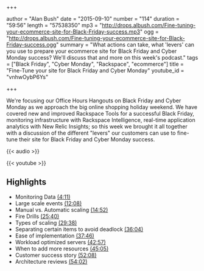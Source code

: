 +++

author = "Alan Bush"
date = "2015-09-10"
number = "114"
duration = "59:56"
length = "57538350"
mp3 = "http://drops.albush.com/Fine-tuning-your-ecommerce-site-for-Black-Friday-success.mp3"
ogg = "http://drops.albush.com/Fine-tuning-your-ecommerce-site-for-Black-Friday-success.ogg"
summary = "What actions can take, what 'levers' can you use to prepare your ecommerce site for Black Friday and Cyber Monday success? We'll discuss that and more on this week's podcast."
tags = ["Black Friday", "Cyber Monday", "Rackspace", "ecommerce"]
title = "Fine-Tune your site for Black Friday and Cyber Monday"
youtube_id = "vnhwOybP6Ys"

+++

We're focusing our Office Hours Hangouts on Black Friday and Cyber Monday as we approach the big online shopping holiday weekend. We have covered new and improved Rackspace Tools for a successful Black Friday, monitoring infrastructure with Rackspace Intelligence, real-time application analytics with New Relic Insights; so this week we brought it all together with a discussion of the different "levers" our customers can use to fine-tune their site for Black Friday and Cyber Monday success.

<!--more-->
{{< audio >}}

{{< youtube >}}

## Highlights

* Monitoring Data [(4:11)](https://youtu.be/vnhwOybP6Ys?t=4m11s)
* Large scale events [(12:08)](https://youtu.be/vnhwOybP6Ys?t=12m08s)
* Manual vs. Automatic scaling [(14:52)](https://youtu.be/vnhwOybP6Ys?t=14m52s)
* Fire Drills [(25:40)](https://youtu.be/vnhwOybP6Ys?t=25m40s)
* Types of scaling [(29:38)](https://youtu.be/vnhwOybP6Ys?t=29m38s)
* Separating certain items to avoid deadlock [(36:04)](https://youtu.be/vnhwOybP6Ys?t=36m04s)
* Ease of implementation [(37:46)](https://youtu.be/vnhwOybP6Ys?t=37m46s)
* Workload optimized servers [(42:57)](https://youtu.be/vnhwOybP6Ys?t=42m57s)
* When to add more resources [(45:05)](https://youtu.be/vnhwOybP6Ys?t=45m05s)
* Customer success story [(52:08)](https://youtu.be/vnhwOybP6Ys?t=52m08s)
* Architecture reviews [(54:02)](https://youtu.be/vnhwOybP6Ys?t=54m02s)
